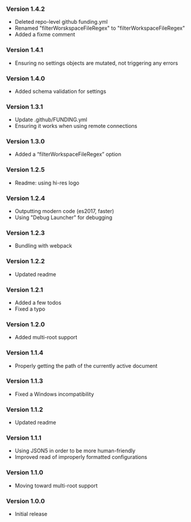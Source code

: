 ### Version 1.4.2
- Deleted repo-level github funding.yml
- Renamed "filterWorskspaceFileRegex" to "filterWorkspaceFileRegex"
- Added a fixme comment

### Version 1.4.1
- Ensuring no settings objects are mutated, not triggering any errors

### Version 1.4.0
- Added schema validation for settings

### Version 1.3.1
- Update .github/FUNDING.yml
- Ensuring it works when using remote connections

### Version 1.3.0
- Added a “filterWorkspaceFileRegex” option

### Version 1.2.5
- Readme: using hi-res logo

### Version 1.2.4
- Outputting modern code (es2017, faster)
- Using "Debug Launcher" for debugging

### Version 1.2.3
- Bundling with webpack

### Version 1.2.2
- Updated readme

### Version 1.2.1
- Added a few todos
- Fixed a typo

### Version 1.2.0
- Added multi-root support

### Version 1.1.4
- Properly getting the path of the currently active document

### Version 1.1.3
- Fixed a Windows incompatibility

### Version 1.1.2
- Updated readme

### Version 1.1.1
- Using JSON5 in order to be more human-friendly
- Improved read of improperly formatted configurations

### Version 1.1.0
- Moving toward multi-root support

### Version 1.0.0
- Initial release
